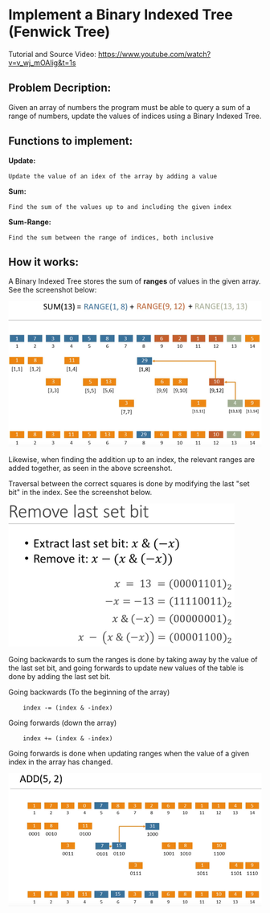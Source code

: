 # Implement a Binary Indexed Tree (Fenwick Tree)

Tutorial and Source Video: https://www.youtube.com/watch?v=v_wj_mOAlig&t=1s

## Problem Decription:

Given an array of numbers the program must be able to query a sum of a range of numbers, update the values of indices using a Binary Indexed Tree.

## Functions to implement:

**Update:**
	
	Update the value of an idex of the array by adding a value

**Sum:**
	
	Find the sum of the values up to and including the given index

**Sum-Range:**
	
	Find the sum between the range of indices, both inclusive

## How it works:

A Binary Indexed Tree stores the sum of **ranges** of values in the given array. See the screenshot below:

<img src="images/BinaryRangesExample.PNG" width="600">

Likewise, when finding the addition up to an index, the relevant ranges are added together, as seen in the above screenshot.

Traversal between the correct squares is done by modifying the last "set bit" in the index. See the screenshot below.

<img src="images/ModifyingLastSetBitScreenshot.PNG" width="450">


Going backwards to sum the ranges is done by taking away by the value of the last set bit, and going forwards to update new values of the table is done by adding the last set bit.

Going backwards (To the beginning of the array)
```
	index -= (index & -index)
```

Going forwards (down the array)
```
	index += (index & -index)
```

Going forwards is done when updating ranges when the value of a given index in the array has changed.

<img src="./images/UpdateValueExampleScreenshot.PNG" width="600">